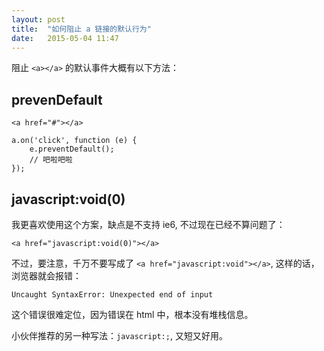 ```yaml
---
layout: post
title:  "如何阻止 a 链接的默认行为"
date:   2015-05-04 11:47
---
```


阻止 `<a></a>` 的默认事件大概有以下方法：

## prevenDefault

```
<a href="#"></a>

a.on('click', function (e) {
    e.preventDefault();
    // 吧啦吧啦
});
```

## javascript:void(0)

我更喜欢使用这个方案，缺点是不支持 ie6, 不过现在已经不算问题了：

```
<a href="javascript:void(0)"></a>
```

不过，要注意，千万不要写成了 `<a href="javascript:void"></a>`, 这样的话，浏览器就会报错：

```
Uncaught SyntaxError: Unexpected end of input
```

这个错误很难定位，因为错误在 html 中，根本没有堆栈信息。

小伙伴推荐的另一种写法：`javascript:;`, 又短又好用。
 


